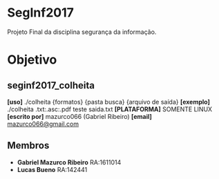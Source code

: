 # SegInf2017

Projeto Final da disciplina segurança da informação.

# Objetivo

## seginf2017_colheita
 **[uso]** ./colheita {formatos} {pasta busca} {arquivo de saída}
 **[exemplo]** ./colheita .txt:.asc:.pdf teste saida.txt
 **[PLATAFORMA]** SOMENTE LINUX
 **[escrito por]** mazurco066 (Gabriel Ribeiro)
 **[email]** mazurco066@gmail.com

## Membros

* **Gabriel Mazurco Ribeiro**	RA:1611014
* **Lucas Bueno** RA:142441
